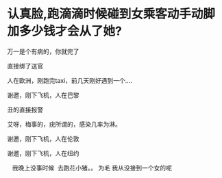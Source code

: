 # 认真脸,跑滴滴时候碰到女乘客动手动脚加多少钱才会从了她?


万一是个有病的，你就完了

直接绑了送官

人在欧洲，刚跑完taxi，前几天刚好遇到一个....

谢邀，刚下飞机，人在巴黎

丑的直接报警

艾呀，梅事的，疣所谓的，感染几率为淋。 

谢邀，刚下飞机，人在伦敦<br />


谢邀，刚下飞机，人在纽约

&nbsp; &nbsp;我晚上没事时候&nbsp;&nbsp;去跑花小猪。。 为毛 我从没接到一个女的呢 
